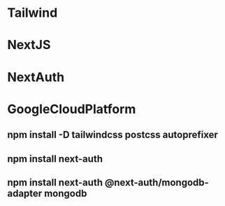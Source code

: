 # Tailwind
# NextJS
# NextAuth 
# GoogleCloudPlatform
## npm install -D tailwindcss postcss autoprefixer
## npm install next-auth
## npm install next-auth @next-auth/mongodb-adapter mongodb